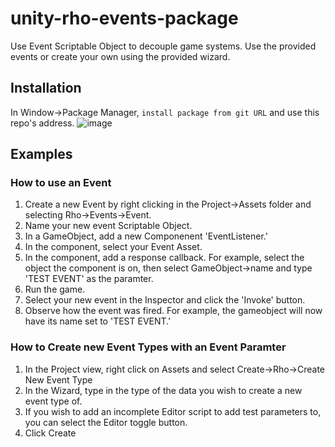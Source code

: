 # unity-rho-events-package
Use Event Scriptable Object to decouple game systems. Use the provided events or create your own using the provided wizard.

## Installation
In Window->Package Manager, `install package from git URL` and use this repo's address.
![image](https://github.com/user-attachments/assets/2ee39f30-2946-4b99-a345-bd7f0abbdad9)

## Examples

### How to use an Event
1. Create a new Event by right clicking in the Project->Assets folder and selecting Rho->Events->Event.
2. Name your new event Scriptable Object.
3. In a GameObject, add a new Componenent 'EventListener.'
4. In the component, select your Event Asset.
5. In the component, add a response callback. For example, select the object the component is on, then select GameObject->name and type 'TEST EVENT' as the paramter.
6. Run the game.
7. Select your new event in the Inspector and click the 'Invoke' button.
8. Observe how the event was fired. For example, the gameobject will now have its name set to 'TEST EVENT.'

### How to Create new Event Types with an Event Paramter
1. In the Project view, right click on Assets and select Create->Rho->Create New Event<T> Type
2. In the Wizard, type in the type of the data you wish to create a new event type of.
3. If you wish to add an incomplete Editor script to add test parameters to, you can select the Editor toggle button.
4. Click Create
